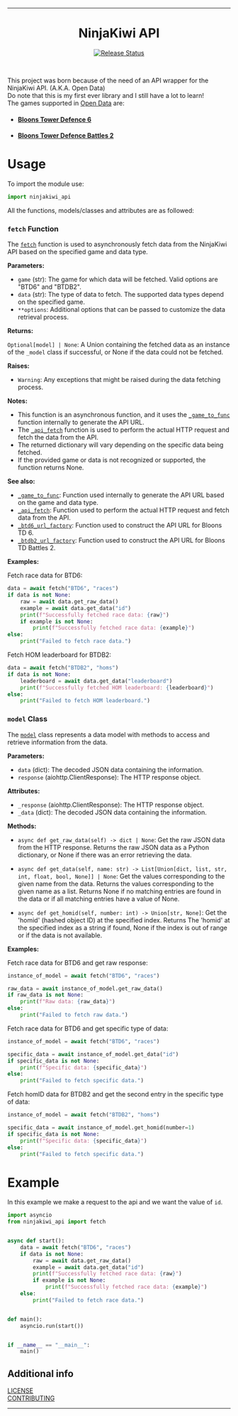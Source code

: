 
---

<div align="center">
  <h1>NinjaKiwi API</h1>
</div>

<p align="center">
<a href="https://pypi.python.org/pypi/ninjakiwi_api">
    <img src="https://img.shields.io/pypi/v/ninjakiwi-api.svg"
        alt = "Release Status">
</a>
</p>

<br>

This project was born because of the need of an API wrapper for the NinjaKiwi API. (A.K.A. Open Data)
<br>
Do note that this is my first ever library and I still have a lot to learn!
<br>
The games supported in [Open Data](https://data.ninjakiwi.com/) are:

- #### [Bloons Tower Defence 6](https://ninjakiwi.com/our-games#bloonstd6)

- #### [Bloons Tower Defence Battles 2](https://ninjakiwi.com/our-games#battles)

# Usage

To import the module use:
<br>

```python
import ninjakiwi_api
```

All the functions, models/classes and attributes are as followed:

### `fetch` Function

The [`fetch`](https://github.com/GustavoSchip/NinjaKiwi-API/blob/master/ninjakiwi_api/main.py) function is used to asynchronously fetch data from the NinjaKiwi API based on the specified game and data type.

**Parameters:**

- `game` (str): The game for which data will be fetched. Valid options are "BTD6" and "BTDB2".
- `data` (str): The type of data to fetch. The supported data types depend on the specified game.
- `**options`: Additional options that can be passed to customize the data retrieval process.

**Returns:**

`Optional[model] | None`: A Union containing the fetched data as an instance of the `_model` class if successful, or None if the data could not be fetched.

**Raises:**

- `Warning`: Any exceptions that might be raised during the data fetching process.

**Notes:**

- This function is an asynchronous function, and it uses the [`_game_to_func`](https://github.com/GustavoSchip/NinjaKiwi-API/blob/master/ninjakiwi_api/main.py) function internally to generate the API URL.
- The [`_api_fetch`](https://github.com/GustavoSchip/NinjaKiwi-API/blob/master/ninjakiwi_api/FUNCTIONS/FETCH/function.py) function is used to perform the actual HTTP request and fetch the data from the API.
- The returned dictionary will vary depending on the specific data being fetched.
- If the provided game or data is not recognized or supported, the function returns None.

**See also:**

- [`_game_to_func`](https://github.com/GustavoSchip/NinjaKiwi-API/blob/master/ninjakiwi_api/main.py): Function used internally to generate the API URL based on the game and data type.
- [`_api_fetch`](https://github.com/GustavoSchip/NinjaKiwi-API/blob/master/ninjakiwi_api/FUNCTIONS/FETCH/function.py): Function used to perform the actual HTTP request and fetch data from the API.
- [`_btd6_url_factory`](https://github.com/GustavoSchip/NinjaKiwi-API/blob/master/ninjakiwi_api/API/BTD6/function.py): Function used to construct the API URL for Bloons TD 6.
- [`_btdb2_url_factory`](https://github.com/GustavoSchip/NinjaKiwi-API/blob/master/ninjakiwi_api/API/BTDB2/function.py): Function used to construct the API URL for Bloons TD Battles 2.

**Examples:**

Fetch race data for BTD6:
<br>

```python
data = await fetch("BTD6", "races")
if data is not None:
    raw = await data.get_raw_data()
    example = await data.get_data("id")
    print(f"Successfully fetched race data: {raw}")
    if example is not None:
        print(f"Successfully fetched race data: {example}")
else:
    print("Failed to fetch race data.")
```

Fetch HOM leaderboard for BTDB2:
<br>

```python
data = await fetch("BTDB2", "homs")
if data is not None:
    leaderboard = await data.get_data("leaderboard")
    print(f"Successfully fetched HOM leaderboard: {leaderboard}")
else:
    print("Failed to fetch HOM leaderboard.")
```

### `model` Class

The [`model`](https://github.com/GustavoSchip/NinjaKiwi-API/blob/master/ninjakiwi_api/FUNCTIONS/FETCH/model.py) class represents a data model with methods to access and retrieve information from the data.

**Parameters:**

- `data` (dict): The decoded JSON data containing the information.
- `response` (aiohttp.ClientResponse): The HTTP response object.

**Attributes:**

- `_response` (aiohttp.ClientResponse): The HTTP response object.
- `_data` (dict): The decoded JSON data containing the information.

**Methods:**

- `async def get_raw_data(self) -> dict | None`: Get the raw JSON data from the HTTP response. Returns the raw JSON data as a Python dictionary, or None if there was an error retrieving the data.

- `async def get_data(self, name: str) -> List[Union[dict, list, str, int, float, bool, None]] | None`: Get the values corresponding to the given name from the data. Returns the values corresponding to the given name as a list. Returns None if no matching entries are found in the data or if all matching entries have a value of None.

- `async def get_homid(self, number: int) -> Union[str, None]`: Get the 'homid' (hashed object ID) at the specified index. Returns The 'homid' at the specified index as a string if found, None if the index is out of range or if the data is not available.

**Examples:**

Fetch race data for BTD6 and get raw response:
<br>

```python
instance_of_model = await fetch("BTD6", "races")

raw_data = await instance_of_model.get_raw_data()
if raw_data is not None:
    print(f"Raw data: {raw_data}")
else:
    print("Failed to fetch raw data.")
```

Fetch race data for BTD6 and get specific type of data:
<br>

```python
instance_of_model = await fetch("BTD6", "races")

specific_data = await instance_of_model.get_data("id")
if specific_data is not None:
    print(f"Specific data: {specific_data}")
else:
    print("Failed to fetch specific data.")
```

Fetch homID data for BTDB2 and get the second entry in the specific type of data:
<br>

```python
instance_of_model = await fetch("BTDB2", "homs")

specific_data = await instance_of_model.get_homid(number=1)
if specific_data is not None:
    print(f"Specific data: {specific_data}")
else:
    print("Failed to fetch specific data.")
```

# Example

In this example we make a request to the api and we want the value of `id`.
<br>

```python
import asyncio
from ninjakiwi_api import fetch


async def start():
    data = await fetch("BTD6", "races")
    if data is not None:
        raw = await data.get_raw_data()
        example = await data.get_data("id")
        print(f"Successfully fetched race data: {raw}")
        if example is not None:
            print(f"Successfully fetched race data: {example}")
    else:
        print("Failed to fetch race data.")


def main():
    asyncio.run(start())


if __name__ == "__main__":
    main()
```

## Additional info

[LICENSE](https://github.com/GustavoSchip/NinjaKiwi-API/blob/master/LICENSE)
<br>
[CONTRIBUTING](https://github.com/GustavoSchip/NinjaKiwi-API/blob/master/CONTRIBUTING.md)

---
